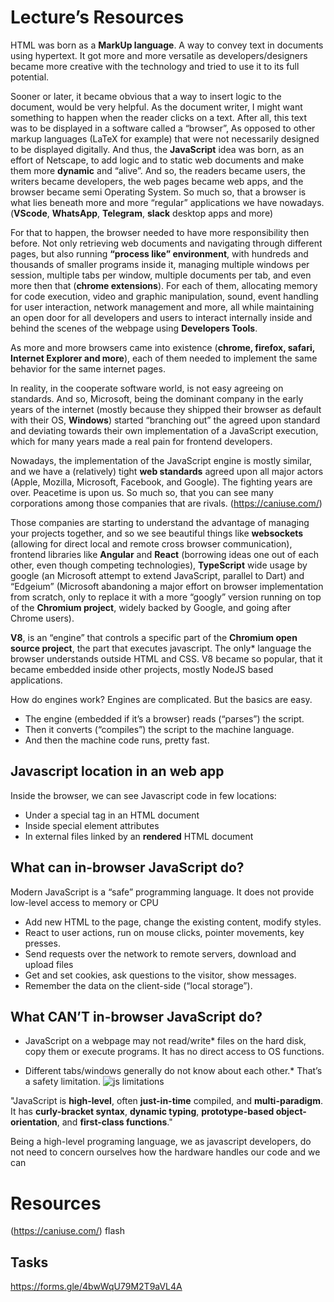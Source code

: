 # Lecture’s Resources

HTML was born as a **MarkUp language**. A way to convey text in documents using hypertext. It got more and more versatile as developers/designers became more creative with the technology and tried to use it to its full potential.

Sooner or later, it became obvious that a way to insert logic to the document, would be very helpful. As the document writer, I might want something to happen when the reader clicks on a text. After all, this text was to be displayed in a software called a “browser”, As opposed to other markup languages (LaTeX for example) that were not necessarily designed to be displayed digitally.
And thus, the **JavaScript** idea was born, as an effort of Netscape, to add logic and to static web documents and make them more **dynamic** and “alive”. And so, the readers became users, the writers became developers, the web pages became web apps, and the browser became semi Operating System. So much so, that a browser is what lies beneath more and more “regular” applications we have nowadays. (**VScode**, **WhatsApp**, **Telegram**, **slack** desktop apps and more)

For that to happen, the browser needed to have more responsibility then before. Not only retrieving web documents and navigating through different pages, but also running **“process like” environment**, with hundreds and thousands of smaller programs inside it, managing multiple windows per session, multiple tabs per window, multiple documents per tab, and even more then that (**chrome extensions**). For each of them, allocating memory for code execution, video and graphic manipulation, sound, event handling for  user interaction, network management and more, all while maintaining an open door for all developers and users to interact internally inside and behind the scenes of the webpage using **Developers Tools**.

As more and more browsers came into existence (**chrome, firefox, safari, Internet Explorer and more**), each of them needed to implement the same behavior for the same internet pages.

In reality, in the cooperate software world, is not easy agreeing on standards. And so, Microsoft, being the dominant company in the early years of the internet (mostly because they shipped their browser as default with their OS, **Windows**) started “branching out” the agreed upon standard and deviating towards their own implementation of a JavaScript execution, which for many years made a real pain for frontend developers.

Nowadays, the implementation of the JavaScript engine is mostly similar, and we have a (relatively) tight **web standards** agreed upon all major actors (Apple, Mozilla, Microsoft, Facebook, and Google). The fighting years are over. Peacetime is upon us. So much so, that you can see many corporations among those companies that are rivals. (https://caniuse.com/)

Those companies are starting to understand the advantage of managing your projects together, and so we see beautiful things like **websockets** (allowing for direct local and remote cross browser communication), frontend libraries like **Angular** and **React** (borrowing ideas one out of each other, even though competing technologies), **TypeScript** wide usage by google (an Microsoft attempt to extend JavaScript, parallel to Dart) and “Edgeium” (Microsoft abandoning a major effort on browser implementation from scratch, only to replace it with a more “googly” version running on top of the **Chromium project**, widely backed by Google, and going after Chrome users).

**V8**, is an “engine” that controls a specific part of the **Chromium open source project**, the part that executes javascript. The only* language the browser understands outside HTML and CSS.
V8 became so popular, that it became embedded inside other projects, mostly NodeJS based applications.

How do engines work?
Engines are complicated. But the basics are easy.
* The engine (embedded if it’s a browser) reads (“parses”) the script.
* Then it converts (“compiles”) the script to the machine language.
* And then the machine code runs, pretty fast.

## Javascript location in an web app
Inside the browser, we can see Javascript code in few locations:
* Under a special tag in an HTML document
* Inside special element attributes
* In external files linked by an **rendered** HTML document
<!-- Show ./index.html -->

## What can in-browser JavaScript do?
Modern JavaScript is a “safe” programming language. It does not provide low-level access to memory or CPU

* Add new HTML to the page, change the existing content, modify styles.
* React to user actions, run on mouse clicks, pointer movements, key presses.
* Send requests over the network to remote servers, download and upload files
* Get and set cookies, ask questions to the visitor, show messages.
* Remember the data on the client-side (“local storage”).

## What CAN’T in-browser JavaScript do?
* JavaScript on a webpage may not read/write* files on the hard disk, copy them or execute programs. It has no direct access to OS functions.
<!-- Modern browsers allow it to work with files, but the access is limited and only provided if the user does certain actions, like “dropping” a file into a browser window or selecting it via an <input> tag. -->

* Different tabs/windows generally do not know about each other.* That’s a safety limitation.
![js limitations](https://javascript.info/article/intro/limitations.svg)
<!-- Sometimes they do, for example when one window uses JavaScript to open the other one. But even in this case, JavaScript from one page may not access the other if they come from different sites (from a different domain, protocol or port).

This is called the “Same Origin Policy”. To work around that, both pages must agree for data exchange and contain a special JavaScript code that handles it. We’ll cover that in the tutorial. -->

"JavaScript is **high-level**, often **just-in-time** compiled, and **multi-paradigm**. It has **curly-bracket syntax**, **dynamic typing**, 
**prototype-based object-orientation**, and **first-class functions**."

Being a high-level programing language, we as javascript developers, do not need to concern ourselves how the hardware handles our code and we can

<!-- What is a programing language?
It is a way to communicate an idea. When we talk about language, we must recognize three aspects: Who is the speaker, who is he speaking to, in what context?
As in HTML, the speaker is the person marking down the language, the speaker is the reader/user, and the context is a browser.
When we write javascript code, we usually need to think who is going to write it.
-->


# Resources
(https://caniuse.com/)
flash
## Tasks
https://forms.gle/4bwWqU79M2T9aVL4A
